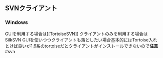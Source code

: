 ## SVNクライアント
### Windows
GUIを利用する場合は[[TortoiseSVN]]
クライアントのみを利用する場合はSilkSVN
GUIを使いつつクライアントも落としたい場合基本的にはTortoise入れとけば良いが1.6系のtortoiseだとクライアントがインストールできないので**注意**
#svn